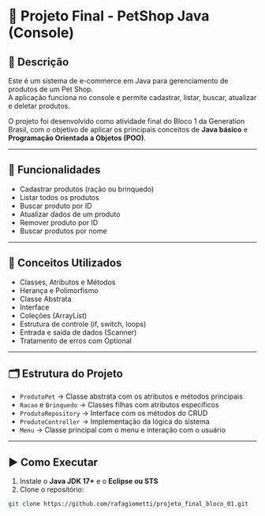 # 🐾 Projeto Final - PetShop Java (Console)

## 📌 Descrição

Este é um sistema de e-commerce em Java para gerenciamento de produtos de um Pet Shop.  
A aplicação funciona no console e permite cadastrar, listar, buscar, atualizar e deletar produtos.

O projeto foi desenvolvido como atividade final do Bloco 1 da Generation Brasil, com o objetivo de aplicar os principais conceitos de **Java básico** e **Programação Orientada a Objetos (POO)**.

---

## 🎯 Funcionalidades

- Cadastrar produtos (ração ou brinquedo)
- Listar todos os produtos
- Buscar produto por ID
- Atualizar dados de um produto
- Remover produto por ID
- Buscar produtos por nome

---

## 🧠 Conceitos Utilizados

- Classes, Atributos e Métodos
- Herança e Polimorfismo
- Classe Abstrata
- Interface
- Coleções (ArrayList)
- Estrutura de controle (if, switch, loops)
- Entrada e saída de dados (Scanner)
- Tratamento de erros com Optional

---

## 🗂 Estrutura do Projeto

- `ProdutoPet` → Classe abstrata com os atributos e métodos principais  
- `Racao` e `Brinquedo` → Classes filhas com atributos específicos  
- `ProdutoRepository` → Interface com os métodos do CRUD  
- `ProdutoController` → Implementação da lógica do sistema  
- `Menu` → Classe principal com o menu e interação com o usuário

---

## ▶️ Como Executar

1. Instale o **Java JDK 17+** e o **Eclipse ou STS**
2. Clone o repositório:

```bash
git clone https://github.com/rafagiometti/projeto_final_bloco_01.git
